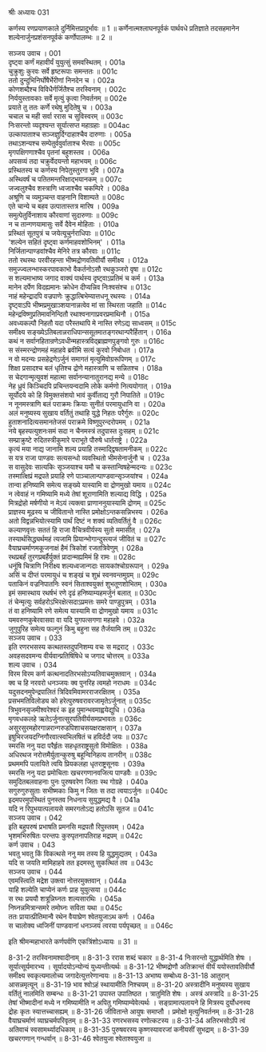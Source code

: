 श्रीः
अध्यायः 031

कर्णस्य रणप्रयाणकाले दुर्निमित्तप्रादुर्भावः ॥ 1 ॥ कर्णेनात्मश्लाघनपूर्वकं पार्थवधे प्रतिज्ञाते तदसहमानेन शल्येनार्जुनप्रशंसनपूर्वकं कर्णोपालम्भः ॥ 2 ॥

सञ्जय उवाच ।	001  
दृष्ट्वा कर्णं महावीर्यं युयुत्सुं समवस्थितम् ।	001a  
चुक्रुशुः कुरवः सर्वे हृष्टरूपाः समन्ततः ॥	001c  
ततो दुन्दुभिनिर्घोषैर्भेरीणां निनदेन च ।	002a  
कोणशब्दैश्च विविधैर्गर्जितैश्च तरस्विनाम् ।	002c  
निर्ययुस्तावकाः सर्वे मृत्युं कृत्वा निवर्तनम् ॥	002e  
प्रयाते तु ततः कर्णे रथेषु मुदितेषु च ।	003a  
चचाल च मही सर्वा ररास च सुविस्वरम् ॥	003c  
निःसरन्तो व्यदृश्यन्त सूर्यात्सप्त महाग्रहाः ॥	004ac  
उल्कापाताश्च सञ्जज्ञुर्दिग्दाहाश्चैव दारुणाः ।	005a  
तथाऽशन्यश्च सम्पेतुर्ववुर्वाताश्च भैरवाः ॥	005c  
मृगपक्षिगणाश्चैव पृतनां बहुशस्तव ।	006a  
अपसव्यं तदा चक्रुर्वेदयन्तो महाभयम् ॥	006c  
प्रस्थितस्य च कर्णस्य निपेतुस्तुरगा भुवि ।	007a  
अस्थिवर्षं च पतितमन्तरिक्षाद्भयानकम् ॥	007c  
जज्वलुश्चैव शस्त्राणि ध्वजाश्चैव चकम्पिरे ।	008a  
अश्रूणि च व्यमुञ्चन्त वाहनानि विशाम्पते ॥	008c  
एते चान्ये च बहव उत्पातास्तत्र मारिष ।	009a  
समुत्पेतुर्विनाशाय कौरवाणां सुदारुणाः ॥	009c  
न च तान्गणयामासुः सर्वे दैवेन मोहिताः ।	010a  
प्रस्थितं सूतपुत्रं च जयेत्यूचुर्नराधिपाः ॥	010c  
\'शल्येन सहितं दृष्ट्वा कर्णमाहवशोभिनम्\' ।	011a  
निर्जितान्पाण्डवांश्चैव मेनिरे तत्र कौरवाः ॥	011c  
ततो रथस्थः परवीरहन्ता भीष्मद्रोणवतिवीर्यौ समीक्ष्य ।	012a  
समुज्ज्वलन्भास्करपावकाभो वैकर्तनोऽसौ रथकुञ्जरो वृषा ॥	012c  
स शल्यमाभाष्य जगाद वाक्यं पार्थस्य दृष्ट्वाऽप्रतिमं च कर्म ।	013a  
मानेन दर्पेण विदह्यमानः क्रोधेन दीप्यन्निव निःश्वसंश्च ॥	013c  
नाहं महेन्द्रादपि वज्रपाणेः क्रुद्धात्बिभेम्यात्तधनू रथस्यः ।	014a  
दृष्ट्वाऽपि भीष्मप्रमुखाञ्शयानान्नत्वेव मां सा स्थिरता जहाति ॥	014c  
महेन्द्रविष्णुप्रतिमावनिन्दितौ रथाश्वनागाप्रवरप्रमाथिनौ ।	015a  
अवध्यकल्पौ निहतौ यदा परैस्तथापि मे नास्ति रणेऽद्य साध्वसम् ॥	015c  
समीक्ष्य सङ्ख्येऽतिबलान्नराधिपान्ससूतमातङ्गरथान्परैर्हितान् ।	016a  
कथं न सर्वानहितान्रणेऽवधीन्महास्त्रविद्ब्राह्मणपुङ्गवो गुरुः ॥	016c  
स संस्मरन्द्रोणमहं महाहवे ब्रवीमि सत्यं कुरवो निबोधत ।	017a  
न वो मदन्यः प्रसहेद्रणेऽर्जुनं समागतं मृत्युमिवोग्ररूपिणम् ॥	017c  
शिक्षा प्रसादश्च बलं धृतिश्च द्रोणे महास्त्राणि च सन्नितश्च ।	018a  
स चेदगान्मृत्युवशं महात्मा सर्वानन्यानातुरानद्य मन्ये ॥	018c  
नेह ध्रुवं किञ्चिदपि प्रचिन्तयन्वदामि लोके कर्मणो नित्ययोगात् ।	019a  
सूर्योदये को हि विमुक्तसंशयो भावं कुर्वीताद्य गुरौ निपातिते ॥	019c  
न नूनमस्त्राणि बलं पराक्रमः क्रियाः सुनीतं परमायुधानि वा ।	020a  
अलं मनुष्यस्य सुखाय वर्तितुं तथाहि युद्धे निहतः परैर्गुरुः ॥	020c  
हुताशनादित्यसमानतेजसं पराक्रमे विष्णुपुरन्दरोपमम् ।	021a  
नये बृहस्पत्युशनःसमं सदा न चैनमस्त्रं तदुपास्त दुःसहम् ॥	021c  
सम्प्राक्रुष्टे रुदितस्त्रीकुमारे पराभूते पौरुषे धार्तराष्ट्रे ।	022a  
कृत्यं मया नाद्य जानामि शल्य प्रयाहि तस्माद्द्विषतामनीकम् ॥	022c  
स यत्र राजा पाण्डवः सत्यसन्धो व्यवस्थितो भीमसेनार्जुनौ च ।	023a  
स वासुदेवः सात्यकिः सृञ्जयाश्च यमौ च कस्तान्विषहेन्मदन्यः ॥	023c  
तस्मात्क्षिप्रं मद्रपते प्रयाहि रणे पाञ्चालान्पाण्डवान्सृञ्जयांश्च ।	024a  
तान्वा हनिष्यामि समेत्य सङ्ख्ये यास्यामि वा द्रोणमुखो यमाय ॥	024c  
न त्वेवाहं न गमिष्यामि मध्ये तेषां शूराणामिति शल्याद्य विद्धि ।	025a  
मित्रद्रोहो मर्षणीयो न मेऽयं त्यक्त्वा प्राणाननुयास्यामि द्रोणम् ॥	025c  
प्राज्ञस्य मूढस्य च जीवितान्ते नास्ति प्रमोक्षोऽन्तकसन्निभस्य ।	026a  
अतो विद्वन्नभियोत्स्यामि पार्थं दिष्टं न शक्यं व्यतिवर्तितुं वै ॥	026c  
कल्याणवृत्तः सततं हि राजा वैचित्रवीर्यस्य सुतो ममासीत् ।	027a  
तस्यार्थसिद्ध्यर्थमहं त्यजामि प्रियान्भोगान्दुस्त्यजं जीवितं च ॥	027c  
वैयाघ्रचर्माणमकूजनाक्षं हैमं त्रिकोशं रजतत्रिवेणुम् ।	028a  
रथप्रबर्हं तुरगप्रबर्हैर्युक्तं प्रादान्मह्यमिमं हि रामः ॥	028c  
धनूंषि चित्राणि निरीक्ष्य शल्यध्वजान्गदाः सायकांश्चोग्ररूपान् ।	029a  
असिं च दीप्तं परमायुधं च शङ्खं च शुभ्रं स्वनवन्तमुग्रम् ॥	029c  
पताकिनं वज्रनिपातनिः स्वनं सिताश्वयुक्तं शुभतूणशोभितम् ।	030a  
इमं समास्थाय रथर्षभं रणे दृढं हनिष्याम्यहमर्जुनं बलात् ॥	030c  
तं चेन्मृत्युः सर्वहरोऽभिरक्षेत्सदाऽप्रमत्तः समरे पाण्डुपुत्रम् ।	031a  
तं वा हनिष्यामि रणे समेत्य यास्यामि वा द्रोणमुखो यमाय ॥	031c  
यमवरुणकुबेरवासवा वा यदि युगपत्सगणा महाहवे ।	032a  
जुगुपुरिह समेत्य फल्गुनं किमु बहुना सह तैर्जयामि तम् ॥	032c  
सञ्जय उवाच ।	033  
इति रणरभसस्य कत्थतस्तदुपनिशम्य वचः स मद्रराट् ।	033c  
अवहसदवमन्य वीर्यवान्प्रतिषिषिधे च जगाद चोत्तरम् ॥	033a  
शल्य उवाच ।	034  
विरम विरम कर्ण कत्थनादतिरभसोऽप्यतिवाचमुक्तवान् ।	034a  
क्व च हि नरवरो धनञ्जयः क्व पुनरिह त्वमहो नराधमः ॥	034c  
यदुसदनमुपेन्द्रपालितं त्रिदिवमिवामरराजरक्षितम् ।	035a  
प्रसभमतिविलोड्य को हरेत्पुरुषवरावरजामृतेऽर्जुनात् ॥	035c  
त्रिभुवनसृजमीश्वरेश्वरं क इह पुमान्भवमाह्वयेद्युधि ।	036a  
मृगवधकलहे ऋतेऽर्जुनात्सुरपतिवीर्यसमप्रभावतः ॥	036c  
असुरसुरमहोरगान्नरान्गरुडपिशाचसयक्षराक्षसान् ।	037a  
इषुभिरजयदग्निगौरवात्स्वभिलषितं च हविर्ददौ जयः ॥	037c  
स्मरसि ननु यदा परैर्हृतः सहधृतराष्ट्रसुतो विमोक्षितः ।	038a  
अधिरथज नरोत्तमैर्युतान्कुरुषु बहून्विनिहत्य तानरीन् ॥	038c  
प्रथममपि पलायिते त्वयि प्रियकलहा धृतराष्ट्रसूनवः ।	039a  
स्मरसि ननु यदा प्रमोचिताः खचरगणानवजित्य पाण्डवैः ॥	039c  
समुदितबलवाहनाः पुनः पुरुषवरेण जिताः स्थ गोग्रहे ।	040a  
सगुरुगुरुसुताः सभीष्मकाः किमु न जितः स तदा त्वयाऽर्जुनः ॥	040c  
इदमपरमुपस्थितं पुनस्तव निधनाय सुयुद्धमद्य वै ।	041a  
यदि न रिपुभयात्पलायसे समरगतोऽद्य हतोऽसि सूतज ॥	041c  
सञ्जय उवाच ।	042  
इति बहुपरुषं प्रभाषति प्रमनसि मद्रपतौ रिपुस्तवम् ।	042a  
भृशमभिरुषितः परन्तपः कुरुपृतनापतिराह मद्रपम् ॥	042c  
कर्ण उवाच ।	043  
भवतु भवतु किं विकत्थसे ननु मम तस्य हि युद्धमुद्यतम् ।	043a  
यदि स जयति मामिहाहवे तत इदमस्तु सुकत्थितं तव ॥	043c  
सञ्जय उवाच ।	044  
एवमस्त्विति मद्रेश उक्त्वा नोत्तरमुक्तवान् ।	044a  
याहि शल्येति चाप्येनं कर्णः प्राह युयुत्सया ॥	044c  
स रथः प्रययौ शत्रून्निघ्नतः शल्यसारथिः ।	045a  
निघ्नन्नमित्रान्समरे तमोघ्नः सविता यथा ॥	045c  
ततः प्रायात्प्रीतिमान्वै रथेन वैयाघ्रेण श्वेतयुजाऽथ कर्णः ।	046a  
स चालोक्य ध्वजिनीं पाण्डवानां धनञ्जयं त्वरया पर्यपृच्छत् ॥ ॥	046c  

इति श्रीमन्महाभारते कर्णपर्वणि एकत्रिंशोऽध्यायः ॥ 31 ॥

8-31-2 तरस्विनामश्वादीनाम् ॥ 8-31-3 ररास शब्दं चकार ॥ 8-31-4 निःसरन्तो युद्धार्थमिति शेषः । सूर्यात्सूर्यमारभ्य । सूर्यादयोऽन्योन्यं युध्यन्तीत्यर्थः ॥ 8-31-12 भीष्मद्रोणौ अतिक्रान्तं वीर्यं ययोस्तावतिवीर्यौ समीक्ष्य स्वकृत्यमालोच्य जगादेत्युत्तरेणान्वयः ॥ 8-31-13 अभाष्य सम्बोध्य  8-31-18 आतुरान् आसन्नमृत्यून् ॥ 8-31-19 भाव श्वोऽहं स्थायामीति निश्चयम् ॥ 8-31-20 अस्त्रादीनि मनुष्यस्य सुखाय वर्तितुं नालमिति सम्बन्धः ॥ 8-31-21 उपास्त उपातिष्ठत । त्रातुमिति शेषः । अस्त्रं अस्त्रादि ॥ 8-31-25 तेषां भीष्मादीनां मध्ये न गमिष्यामीति न अपितु गमिष्याम्येवेत्यर्थः । सङ्ग्रामात्पलायने हि मित्रस्य दुर्योधनस्य द्रोहः कृतः स्यात्तच्चासह्यम् ॥ 8-31-26 जीवितान्ते आयुषः समाप्तौ । प्रमोक्षो मृत्युनिवर्तनम् ॥ 8-31-28 वैयाघ्रचर्माणं व्याघ्रचर्मपरिवृतम् ॥ 8-31-33 रणरभसस्य रणोत्कटस्य ॥ 8-31-34 अतिरभसोऽपि त्वं अतिवाचं स्वसामर्थ्यादधिकाम् ॥ 8-31-35 पुरुषवरस्य कृष्णस्यावरजां कनीयसीं सुभद्राम् ॥ 8-31-39 खचरगणान् गन्धर्वान् ॥ 8-31-46 श्वेतयुजा श्वेताश्वयुजा ॥
